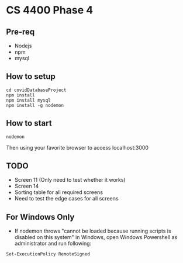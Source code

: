 # CS 4400 Phase 4

## Pre-req
- Nodejs
- npm
- mysql

## How to setup

~~~~
cd covidDatabaseProject
npm install
npm install mysql
npm install -g nodemon
~~~~

## How to start

~~~~
nodemon
~~~~

Then using your favorite browser to access localhost:3000

## TODO

- Screen 11 (Only need to test whether it works)
- Screen 14
- Sorting table for all required screens
- Need to test the edge cases for all screens


## For Windows Only

* If nodemon throws "cannot be loaded because running scripts is disabled on this system" in Windows,
  open Windows Powershell as administrator and run following:

~~~~
Set-ExecutionPolicy RemoteSigned
~~~~
